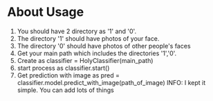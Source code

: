 # About Usage
1) You should have 2 directory as '1' and '0'.
2) The directory '1' should have photos of your face.
3) The directory '0' should have photos of other people's faces
4) Get your main path which includes the directories '1','0'.
5) Create as classifier = HolyClassifier(main_path)
6) start process as classifier.start()
7) Get prediction with image as pred = classifier.model.predict_with_image(path_of_image) 
INFO: I kept it simple. You can add lots of things
